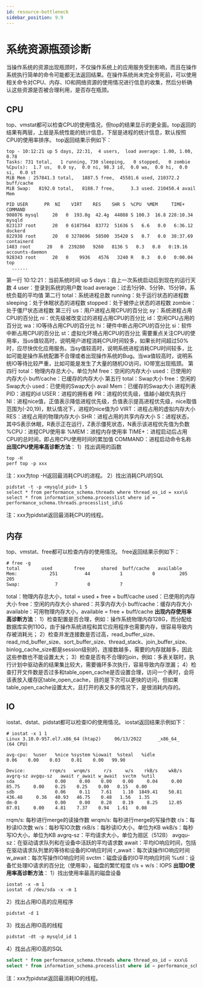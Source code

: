 ```yaml
---
id: resource-bottleneck
sidebar_position: 9.9
---
```


# 系统资源瓶颈诊断

当操作系统的资源出现瓶颈时，不仅操作系统上的应用服务受到影响，而且在操作系统执行简单的命令可能都无法返回结果。在操作系统尚未完全夯死前，可以使用相关命令对CPU、内存、IO和网络资源的使用情况进行信息的收集，然后分析确认这些资源是否被合理利用，是否存在瓶颈。
## CPU
top、vmstat都可以检查CPU的使用情况，但top的结果显示的更全面。top返回的结果有两层，上层是系统性能的统计信息，下层是进程的统计信息，默认按照CPU的使用率排序。
top返回结果示例如下：
```shell
top - 10:12:21 up 5 days, 22:31,  4 users,  load average: 1.00, 1.00, 0.78
Tasks: 731 total,   1 running, 730 sleeping,   0 stopped,   0 zombie
%Cpu(s):  1.7 us,  0.0 sy,  0.0 ni, 98.3 id,  0.0 wa,  0.0 hi,  0.0 si,  0.0 st
MiB Mem : 257841.3 total,   1887.5 free,  45581.6 used, 210372.2 buff/cache
MiB Swap:   8192.0 total,   8188.7 free,      3.3 used. 210450.4 avail Mem 

PID USER      PR  NI    VIRT    RES    SHR S  %CPU  %MEM     TIME+ COMMAND                                                                                                                
908076 mysql     20   0  193.0g  42.4g  44088 S 100.3  16.8 228:10.34 mysqld                                                                                                                 
823137 root      20   0 6187564  83772  51636 S   6.6   0.0   6:36.12 dockerd                                                                                                                
822938 root      20   0 3278696  58500  35420 S   0.7   0.0  38:37.69 containerd                                                                                                             
1483 root      20   0  239280   9260   8136 S   0.3   0.0   0:19.16 accounts-daemon                                                                                                        
928343 root      20   0    9936   4576   3240 R   0.3   0.0   0:00.04 top                                                                                                                    
  ......
```
第一行
10:12:21：当前系统时间
up 5 days：自上一次系统启动后到现在的运行天数
4 user：登录到系统的用户数
load average：过去1分钟、5分钟、15分钟，系统负载的平均值
第二行
total：系统进程总数
running：处于运行状态的进程数
sleeping：处于休眠状态的进程数
stopped：处于被停止状态的进程数
zombie：处于僵尸状态进程数
第三行
us：用户进程占用CPU的百分比
sy：系统进程占用CPU的百分比
ni：优先级被改变过的进程占用CPU的百分比
id：空闲CPU占用的百分比
wa：IO等待占用CPU的百分比
hi：硬件中断占用CPU的百分比
si：软件中断占用CPU的百分比
st：虚拟化环境占用CPU的百分比
需要重点关注CPU的使用率，当us值较高时，说明用户进程消耗CPU时间较多，如果长时间超过50%时，应尽快优化应用服务。当sy值较高时，说明系统进程消耗CPU时间较多，比如可能是操作系统配置不合理或者出现操作系统的Bug。当wa值较高时，说明系统IO等待比较严重，比如可能是发生了大量的随机IO访问，IO带宽出现瓶颈。
第四行
total：物理内存总大小，单位为M
free：空闲的内存大小
used：已使用的内存大小
buff/cache：已缓存的内存大小
第五行
total：Swap大小
free：空闲的Swap大小
used：已使用的Swap大小
avail Mem：已缓存的Swap大小
进程列表
PID：进程的id
USER：进程的拥有者
PR：进程的优先级，值越小越优先执行
NI：进程nice值，正值表示降低进程优先级，负值表示提高进程优先级，nice取值范围为(-20,19)，默认情况下，进程的nice值为0
VIRT：进程占用的虚拟内存大小
RES：进程占用的物理内存大小
SHR：进程占用的共享内存大小
S：进程状态，其中S表示休眠，R表示正在运行，Z表示僵死状态，N表示该进程优先值为负数
%CPU：进程CPU使用率
%MEM：进程内存使用率
TIME+：进程启动后占用CPU的总时间，即占用CPU使用时间的累加值
COMMAND：进程启动命令名称
**出现CPU使用率高诊断方法**：
1）找出调用的函数
```shell
top -H
perf top -p xxx
```
注：xxx为top -H返回最消耗CPU的进程。
2）找出消耗CPU的SQL
```shell
pidstat -t -p <mysqld_pid> 1 5
select * from performance_schema.threads where thread_os_id = xxx\G
select * from information_schema.processlist where id = performance_schema.threads.processlist_id\G
```
注：xxx为pidstat返回最消耗CPU的线程。
## 内存
top、vmstat、free都可以检查内存的使用情况。
free返回结果示例如下：
```shell
# free -g
total        used        free      shared  buff/cache   available
Mem:            251          44           1           0         205         205
Swap:             7           0           7
```
total：物理内存总大小，total = used + free + buff/cache
used：已使用的内存大小
free：空闲的内存大小
shared：共享内存大小
buff/cache：缓存内存大小
available：可用物理内存大小，available = free + buff/cache
**出现内存使用率高诊断方法**：
1）检查配置是否合理，例如：操作系统物理内存128G，而分配给数据库实例110G，由于操作系统进程和其它应用程序也需要内存，很容易导致内存被消耗光；
2）检查并发连接数是否过高，read_buffer_size、read_rnd_buffer_size、sort_buffer_size、thread_stack、join_buffer_size、binlog_cache_size都是session级别的，连接数越多，需要的内存就越多，因此这些参数也不能设置太大；
3）检查是否有不合理的join，例如：多表关联时，执行计划中驱动表的结果集比较大，需要循环多次执行，容易导致内存泄漏；
4）检查打开文件数是否过多和table_open_cache是否设置合理，访问一个表时，会将该表放入缓存区table_open_cache，目的是下次可以更快的访问，但如果table_open_cache设置太大，且打开的表又多的情况下，是很消耗内存的。
## IO
iostat、dstat、pidstat都可以检查IO的使用情况。
iostat返回结果示例如下：
```shell
# iostat -x 1 1
Linux 3.10.0-957.el7.x86_64 (htap2)     06/13/2022      _x86_64_        (64 CPU)

avg-cpu:  %user   %nice %system %iowait  %steal   %idle
0.06    0.00    0.03    0.01    0.00   99.90

Device:         rrqm/s   wrqm/s     r/s     w/s    rkB/s    wkB/s avgrq-sz avgqu-sz   await r_await w_await  svctm  %util
sda               0.00     0.00    0.00    0.00     0.04     0.00    85.75     0.00    0.25    0.25    0.00   0.15   0.00
sdb               0.06     0.11    7.61    1.10  1849.41    50.81   436.48     0.36   40.93   46.75    0.48   1.56   1.35
dm-0              0.00     0.00    0.28    0.19     8.25    12.05    87.01     0.00    4.81    7.37    0.94   1.61   0.08
```
rrqm/s: 每秒进行merge的读操作数
wrqm/s: 每秒进行merge的写操作数
r/s：每秒读IO次数
w/s：每秒写IO次数
rkB/s：每秒读IO大小，单位为KB
wkB/s：每秒写IO大小，单位为KB
avgrq-sz：平均请求大小，单位为扇区（512B）
avgqu-sz：在驱动请求队列和在设备中活跃的平均请求数
await：平均IO响应时间，包括在驱动请求队列里的等待和设备的IO响应时间
r_await：每次读操作IO响应时间
w_await：每次写操作IO响应时间
svctm：磁盘设备的IO平均响应时间
%util：设备忙处理IO请求的百分比（使用率），磁盘的繁忙程度
r/s + w/s：IOPS
**出现IO使用率高诊断方法**：
1）找出使用率最高的磁盘设备
```shell
iostat -x -m 1
iostat -d /dev/sda -x -m 1
```
2）找出占用IO高的应用程序
```shell
pidstat -d 1
```
3）找出占用IO高的线程
```shell
pidstat -dt -p mysqld_id 1
```
4）找出占用IO高的SQL
```sql
select * from performance_schema.threads where thread_os_id = xxx\G
select * from information_schema.processlist where id = performance_schema.threads.processlist_id\G
```
注：xxx为pidstat返回最消耗IO的线程。
